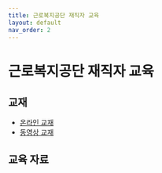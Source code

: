 ```yaml
---
title: 근로복지공단 재직자 교육
layout: default
nav_order: 2
---
```


# 근로복지공단 재직자 교육

## 교재

- [온라인 교재](https://jiieunshin.github.io/bokji)
- [동영상 교재](https://youtu.be/gxqjDnO-6VA)

## 교육 자료 

<!-- - [1,2일차_화재출동데이터(요약)](assets/data_lab_fire/fire_calling_summary.csv) -->
<!-- - [1,2일차_화재출동데이터](assets/data_lab_fire/fire_calling.csv)
- [1,2일차_화재원인데이터(요약)](assets/data_lab_fire/fire_reason_summary.csv)
- [1,2일차_화재원인데이터](assets/data_lab_fire/fire_reason.csv)
- [3일차_화재출동데이터(raw)](assets/data_lab_fire/fire.csv)
- [3일차_화재출동데이터(sample)](assets/data_lab_fire/fire_sample.csv)
- [3일차_지도데이터zip](assets/data_lab_fire/seoul_shp.zip)
- [3일차_지도데이터shp](assets/data_lab_fire/seoul_shp.shp) -->